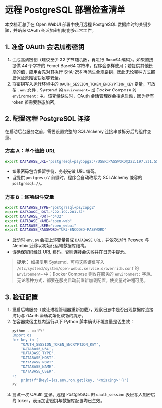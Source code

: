 # 远程 PostgreSQL 部署检查清单

本文档汇总了在 Open WebUI 部署中使用远程 PostgreSQL 数据库时的关键步骤，并确保 OAuth 会话加密机制能够正常工作。

## 1. 准备 OAuth 会话加密密钥

1. 生成高熵密钥（建议至少 32 字节随机数，再进行 Base64 编码）。如果直接提供 44 个字符的 Fernet Base64 字符串，程序会原样使用；若提供其他长度的值，应用会先对其执行 SHA-256 再派生合规密钥，因此无论哪种方式都应保证原始密钥足够安全。
2. 将密钥写入运行环境中的 `OAUTH_SESSION_TOKEN_ENCRYPTION_KEY` 变量，可放在 `.env` 文件、Systemd 的 `Environment=` 或 Docker Compose 的 `environment:` 中。该变量缺失时，OAuth 会话管理器会拒绝启动，因为所有 token 都需要静态加密。

## 2. 配置远程 PostgreSQL 连接

在启动后台服务之前，需要设置完整的 SQLAlchemy 连接串或拆分后的组件变量。

### 方案 A：单个连接 URL
```bash
export DATABASE_URL="postgresql+psycopg2://USER:PASSWORD@222.197.201.55:5432/open-web"
```
- 如果密码包含保留字符，务必先做 URL 编码。
- 当提供 `postgres://` 前缀时，程序会自动改写为 SQLAlchemy 兼容的 `postgresql://`。

### 方案 B：逐项组件变量
```bash
export DATABASE_TYPE="postgresql+psycopg2"
export DATABASE_HOST="222.197.201.55"
export DATABASE_PORT="5432"
export DATABASE_NAME="open-web"
export DATABASE_USER="open_webui"
export DATABASE_PASSWORD="URL-ENCODED-PASSWORD"
```
- 启动时 `env.py` 会把上述变量拼成 `DATABASE_URL`，并依次运行 Peewee 与 Alembic 迁移以初始化远端数据库结构。
- 请确保密码经过 URL 编码，否则连接会失败并在日志中提示。

> **提示：** 如果使用 Systemd，可将这些键值写入 `/etc/systemd/system/open-webui.service.d/override.conf` 的 `Environment=` 中；Docker Compose 则放在服务的 `environment:` 字段。无论哪种方式，都要在服务启动前重新加载配置，使变量对进程可见。

## 3. 验证配置

1. 重启后端服务（或让进程管理器重新加载），观察日志中是否出现数据库连接成功与 OAuth 会话初始化成功的提示。
2. 在容器或宿主机内运行以下 Python 脚本确认环境变量是否生效：
   ```bash
   python - <<'PY'
   import os
   for key in (
       "OAUTH_SESSION_TOKEN_ENCRYPTION_KEY",
       "DATABASE_URL",
       "DATABASE_TYPE",
       "DATABASE_HOST",
       "DATABASE_PORT",
       "DATABASE_NAME",
       "DATABASE_USER",
   ):
       print(f"{key}={os.environ.get(key, '<missing>')}")
   PY
   ```
3. 测试一次 OAuth 登录。远程 PostgreSQL 的 `oauth_session` 表应写入加密后的 token，表示加密密钥与数据库配置均已生效。
